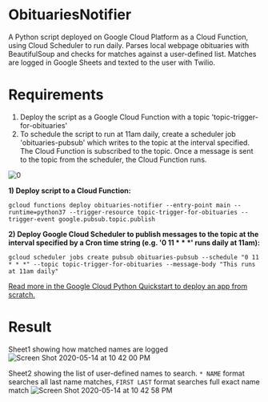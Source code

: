 # ObituariesNotifier
A Python script deployed on Google Cloud Platform as a Cloud Function, using Cloud Scheduler to run daily. Parses local webpage obituaries with BeautifulSoup and checks for matches against a user-defined list. Matches are logged in Google Sheets and texted to the user with Twilio.

# Requirements
1) Deploy the script as a Google Cloud Function with a topic 'topic-trigger-for-obituaries'
2) To schedule the script to run at 11am daily, create a scheduler job 'obituaries-pubsub'
which writes to the topic at the interval specified. The Cloud Function is subscribed to the topic. Once a message is sent to the topic from the scheduler, the Cloud Function runs.

![0](https://user-images.githubusercontent.com/65370643/82011326-e94e2d00-9631-11ea-9714-6db886bdde26.jpeg)

**1) Deploy script to a Cloud Function:**

```gcloud functions deploy obituaries-notifier --entry-point main --runtime=python37 --trigger-resource topic-trigger-for-obituaries --trigger-event google.pubsub.topic.publish```

**2) Deploy Google Cloud Scheduler to publish messages to the topic at the interval specified by a Cron time string (e.g. '0 11 \* \* \*' runs daily at 11am):**

```gcloud scheduler jobs create pubsub obituaries-pubsub --schedule "0 11 * * *" --topic topic-trigger-for-obituaries --message-body "This runs at 11am daily"```

[Read more in the Google Cloud Python Quickstart to deploy an app from scratch.](https://cloud.google.com/appengine/docs/standard/python3/quickstart)

# Result
Sheet1 showing how matched names are logged
![Screen Shot 2020-05-14 at 10 42 00 PM](https://user-images.githubusercontent.com/65370643/82012193-6f6b7300-9634-11ea-8a05-e0edbc241401.png)

Sheet2 showing the list of user-defined names to search.
`* NAME` format searches all last name matches,
`FIRST LAST` format searches full exact name match
![Screen Shot 2020-05-14 at 10 42 58 PM](https://user-images.githubusercontent.com/65370643/82012192-6ed2dc80-9634-11ea-88dd-53ffd9b6295c.png)

